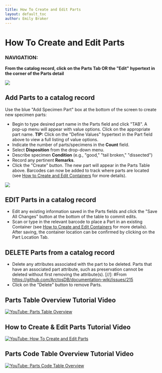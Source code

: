```yaml
---
title: How To Create and Edit Parts
layout: default_toc
author: Emily Braker
---
```

# How To Create and Edit Parts

### NAVIGATION: 
**From the catalog record, click on the Parts Tab OR the "Edit" hypertext in the corner of the Parts detail**

![](https://raw.githubusercontent.com/ArctosDB/documentation-wiki/gh-pages/tutorial_images/edit_parts.jpg)

## Add Parts to a catalog record

Use the blue "Add Specimen Part" box at the bottom of the screen to create new specimen parts:
* Begin to type desired part name in the Parts field and click "TAB". A pop-up menu will appear with value options. Click on the appropriate part name. **TIP:** Click on the "Define Values" hypertext in the Part field above to view a full listing of value options.
* Indicate the number of parts/specimens in the **Count** field.
* Select **Disposition** from the drop-down menu.
* Describe specimen **Condition** (e.g., "good," "tail broken," "dissected")
* Record any pertinent **Remarks**.
* Click the "Create" button. The new part will appear in the Parts Table above. Barcodes can now be added to track where parts are located (see [How to Create and Edit Containers](https://arctosdb.github.io/documentation-wiki/how_to/How-to-Create-and-Edit-Containers) for more details).


![](https://raw.githubusercontent.com/ArctosDB/documentation-wiki/gh-pages/tutorial_images/edit_parts_detail.jpg)

## EDIT Parts in a catalog record
* Edit any existing information saved in the Parts fields and click the "Save All Changes" button at the bottom of the table to commit edits.
* Scan or type in the relevant barcode to place a Part in an existing Container (see [How to Create and Edit Containers](https://arctosdb.github.io/documentation-wiki/how_to/How-to-Create-and-Edit-Containers.html) for more details). After saving, the container location can be confirmed by clicking on the Part Location Tab.

## DELETE Parts from a catalog record

* Delete any attributes associated with the part to be deleted. Parts that have an associated part attribute, such as preservation cannot be deleted without first removing the attribute(s).
 [//]: #From https://github.com/ArctosDB/documentation-wiki/issues/215
* Click on the "Delete" button to remove Parts.

## Parts Table Overview Tutorial Video

[![YouTube: Parts Table Overview](https://raw.githubusercontent.com/ArctosDB/documentation-wiki/gh-pages/tutorial_images/Arctos_Parts_Table_Overview_thumb.jpg)](https://youtu.be/eVEZHAtyQs0)

## How to Create & Edit Parts Tutorial Video

[![YouTube: How To Create and Edit Parts](https://raw.githubusercontent.com/ArctosDB/documentation-wiki/gh-pages/tutorial_images/How_to_Create_&_Edit_Parts_in_Arctos_thumb.jpg)](https://youtu.be/Neb9Jcz75uw)

## Parts Code Table Overview Tutorial Video

[![YouTube: Parts Code Table Overview](https://raw.githubusercontent.com/ArctosDB/documentation-wiki/gh-pages/tutorial_images/Arctos_Code_Table_Overview_Parts_thumb.jpg)](https://youtu.be/nanUy-Lheg8)
